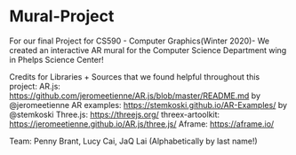 # Mural-Project
For our final Project for CS590 - Computer Graphics(Winter 2020)- We created an interactive AR mural for the Computer Science Department wing in Phelps Science Center!

Credits for Libraries + Sources that we found helpful throughout this project:
AR.js: https://github.com/jeromeetienne/AR.js/blob/master/README.md by @jeromeetienne
AR examples: https://stemkoski.github.io/AR-Examples/ by @stemkoski
Three.js: https://threejs.org/
threex-artoolkit: https://jeromeetienne.github.io/AR.js/three.js/
Aframe: https://aframe.io/

Team: Penny Brant, Lucy Cai, JaQ Lai (Alphabetically by last name!)
